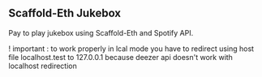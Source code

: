 ## Scaffold-Eth Jukebox

Pay to play jukebox using Scaffold-Eth and Spotify API.


! important : to work properly in lcal mode you have to redirect using host file localhost.test to 127.0.0.1  because deezer api doesn't work with localhost redirection
